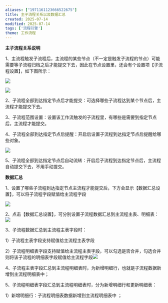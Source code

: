 ```yaml
---
aliases: ["1971161123666522675"]
title: 主子流程关系以及数据汇总
created: 2025-07-14
modified: 2025-07-14
tags: ['流程引擎']
theme: 工作流程
---
```


**主子流程关系说明**

1、主流程触发子流程后，主流程的某些节点（不一定是触发子流程的节点）可能需要等子流程归档之后才能提交下去，因此在节点设置里，还会有个设置项【子流程设置】，如下图所示：

![](https://myhelpdoc.oss-cn-heyuan.aliyuncs.com/mdimages/5e7718d12e4503238c4f8bb94b8f1ad0.jpg)

![](https://myhelpdoc.oss-cn-heyuan.aliyuncs.com/mdimages/e98317cd879f0f63d9b3c81d7b39d99f.jpg)

2、子流程全部到达指定节点后才能提交：可选择哪些子流程达到某个节点后，主流程才能提交下去。

3、子流程范围设置：设置该工作流触发的子流程里，有哪些是需要到指定节点后，主流程才能提交。

4、子流程全部到达指定节点后提醒：开启后设置子流程到达指定节点后提醒给哪些对象。

![](https://myhelpdoc.oss-cn-heyuan.aliyuncs.com/mdimages/5886a1f5204362f6f5d707fb4887ea75.jpg)

5、子流程全部到达指定节点后自动流转：开启后子流程到达指定节点后，主流程自动提交下去，不用手动提交。

**数据汇总**

1、设置了哪些子流程到达指定节点主流程才能提交后，下方会显示【数据汇总设置】，可以将子流程字段赋值给主流程字段

![](https://myhelpdoc.oss-cn-heyuan.aliyuncs.com/mdimages/0e5c4dddd1f1951d42ed0a2ac1d2d1c2.jpg)

2、点击【数据汇总设置】，可分别设置子流程数据汇总到主流程主表、明细表：![](https://myhelpdoc.oss-cn-heyuan.aliyuncs.com/mdimages/def921f06b4a2a002eae347cc6694dec.jpg)

3、子流程数据汇总到主流程主表字段时：

1）子流程主表字段支持赋值给主流程主表字段

2）子流程明细表字段支持赋值给主流程主表字段，可以勾选是否合并，勾选合并则将该子流程的明细表字段赋值给主流程字段![](https://myhelpdoc.oss-cn-heyuan.aliyuncs.com/mdimages/b2d280a0b5be96bd866fd4f774f5c853.jpg)

4、子流程主表字段汇总到主流程明细表时，为新增明细行，也就是子流程数据新增到主流程明细表中；

5、子流程明细表字段汇总到主流程明细表时，分为新增明细行和更新明细表：

1）新增明细行：子流程明细表数据新增到主流程明细表中 ；

